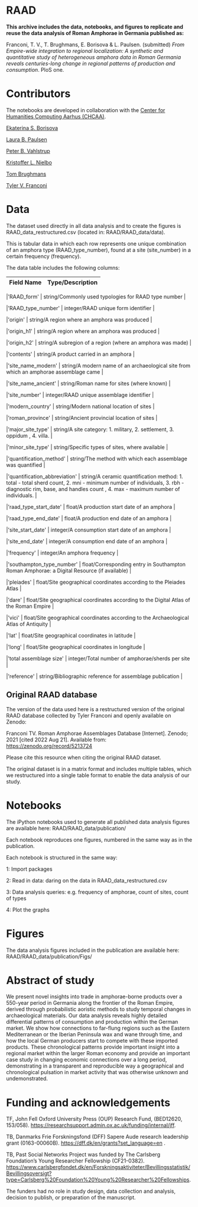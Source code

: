 # RAAD

<b>This archive includes the data, notebooks, and figures to replicate and reuse the data analysis of Roman Amphorae in Germania published as:</b>

Franconi, T. V., T. Brughmans, E. Borisova & L. Paulsen. (submitted) *From Empire-wide integration to regional localization: A synthetic and quantitative study of heterogeneous amphora data in Roman Germania reveals centuries-long change in regional patterns of production and consumption*. PloS one.

# Contributors

The notebooks are developed in collaboration with the [Center for Humanities Computing Aarhus (CHCAA)](https://chcaa.io/#/).

[Ekaterina S. Borisova](https://github.com/esborisova)

[Laura B. Paulsen](https://github.com/laurabpaulsen)

[Peter B. Vahlstrup](https://pure.au.dk/portal/en/persons/peter-bjerregaard-vahlstrup(63997fd6-cf3c-4d7e-895a-7cfbd145f22e).html)

[Kristoffer L. Nielbo](https://pure.au.dk/portal/en/persons/kristoffer-laigaard-nielbo(aef8887c-d4e9-4270-9031-1a15553f5590).html)

[Tom Brughmans](https://pure.au.dk/portal/en/persons/tom-brughmans(78c7314a-9485-4e14-b207-0e836aea5e01).html)

[Tyler V. Franconi](https://www.brown.edu/academics/archaeology/people/franconi)

# Data

The dataset used directly in all data analysis and to create the figures is RAAD_data_restructured.csv (located in: RAAD/RAAD_data/data).

This is tabular data in which each row represents one unique combination of an amphora type (RAAD_type_number), found at a site (site_number) in a certain frequency (frequency).

The data table includes the following columns:

|**Field Name**                |      **Type/Description**                                                                      |
| ---------------------------- | ---------------------------------------------------------------------------------------------- |

|'RAAD_form'	               |   string/Commonly used typologies for RAAD type number                                         |

|'RAAD_type_number'            |   integer/RAAD unique form identifier                                                          |

|'origin'               	   |   string/A region where an amphora was produced                                                |

|'origin_h1'	               |   string/A region where an amphora was produced                                                |

|'origin_h2'	               |   string/A subregion of a region (where an amphora was made)                                   |

|'contents'	                   |   string/A product carried in an amphora                                                       |

|'site_name_modern'	           |   string/A modern name of an archaeological site from which an amphorae assemblage came        |

|'site_name_ancient' 	       |   string/Roman name for sites (where known)                                                    |

|'site_number'                 |   integer/RAAD unique assemblage identifier                                                    |

|'modern_country'              |   string/Modern national location of sites                                                     |

|'roman_province'              |   string/Ancient provincial location of sites                                                  |

|'major_site_type'	           |   string/A site category: 1. military, 
                                                           2. settlement, 
                                                           3. oppidum , 
                                                           4. villa.                                                            |

|'minor_site_type'             |   string/Specific types of sites, where available                                              |

|'quantification_method'       |   string/The method with which each assemblage was quantified                                  |

|'quantification_abbreviation' |   string/A ceramic quantification method: 1. total - total sherd count, 
                                                                           2. mni - minimum number of individuals, 
                                                                           3. rbh - diagnostic rim, base, and handles count , 
                                                                           4. max - maximum number of individuals.              |

|'raad_type_start_date'        |   float/A production start date of an amphora                                                  |

|'raad_type_end_date'	       |   float/A production end date of an amphora                                                    |

|'site_start_date'	           |   integer/A consumption start date of an amphora                                               |

|'site_end_date'	           |   integer/A consumption end date of an amphora                                                 |

|'frequency'                   |   integer/An amphora frequency                                                                 |

|'southampton_type_number'     |   float/Corresponding entry in Southampton Roman Amphorae: a Digital Resource (if available)   |

|'pleiades'	                   |   float/Site geographical coordinates according to the Pleiades Atlas                          |

|'dare'    	                   |   float/Site geographical coordinates according to the Digital Atlas of the Roman Empire       |

|'vici'	                       |   float/Site geographical coordinates according to the Archaeological Atlas of Antiquity       |

|'lat'  	                   |   float/Site geographical coordinates in latitude                                              |

|'long'   	                   |   float/Site geographical coordinates in longitude                                             |

|'total assemblage size'       |   integer/Total number of amphorae/sherds per site                                             |

|'reference'	               |   string/Bibliographic reference for assemblage publication                                    |


## Original RAAD database

The version of the data used here is a restructured version of the original RAAD database collected by Tyler Franconi and openly available on Zenodo:

Franconi TV. Roman Amphorae Assemblages Database [Internet]. Zenodo; 2021 [cited 2022 Aug 21]. Available from: https://zenodo.org/record/5213724

Please cite this resource when citing the original RAAD dataset.

The original dataset is in a matrix format and includes multiple tables, which we restructured into a single table format to enable the data analysis of our study.


# Notebooks

The iPython notebooks used to generate all published data analysis figures are available here: 
RAAD/RAAD_data/publication/

Each notebook reproduces one figures, numbered in the same way as in the publication.

Each notebook is structured in the same way:

1: Import packages

2: Read in data: daring on the data in RAAD_data_restructured.csv

3: Data analysis queries: e.g. frequency of amphorae, count of sites, count of types

4: Plot the graphs

# Figures

The data analysis figures included in the publication are available here: 
RAAD/RAAD_data/publication/Figs/

# Abstract of study

We present novel insights into trade in amphorae-borne products over a 550-year period in Germania along the frontier of the Roman Empire, derived through probabilistic aoristic methods to study temporal changes in archaeological materials. Our data analysis reveals highly detailed differential patterns of consumption and production within the German market. We show how connections to far-flung regions such as the Eastern Mediterranean or the Iberian Peninsula wax and wane through time, and how the local German producers start to compete with these imported products. These chronological patterns provide important insight into a regional market within the larger Roman economy and provide an important case study in changing economic connections over a long period, demonstrating in a transparent and reproducible way a geographical and chronological pulsation in market activity that was otherwise unknown and undemonstrated.

# Funding and acknowledgements

TF, John Fell Oxford University Press (OUP) Research Fund, (BED12620, 153/058). https://researchsupport.admin.ox.ac.uk/funding/internal/jff.

TB, Danmarks Frie Forskningsfond (DFF) Sapere Aude research leadership grant (0163-00060B). https://dff.dk/en/grants?set_language=en .

TB, Past Social Networks Project was funded by The Carlsberg Foundation’s Young Researcher Fellowship (CF21-0382). https://www.carlsbergfondet.dk/en/Forskningsaktiviteter/Bevillingsstatistik/Bevillingsoversigt?type=Carlsberg%20Foundation%20Young%20Researcher%20Fellowships.

The funders had no role in study design, data collection and analysis, decision to publish, or preparation of the manuscript.
